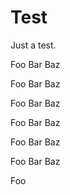 # Test
Just a test.

Foo
Bar
Baz

Foo
Bar
Baz

Foo
Bar
Baz

Foo
Bar
Baz

Foo
Bar
Baz

Foo
Bar
Baz

Foo
